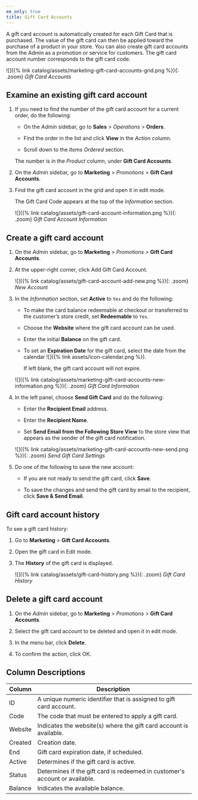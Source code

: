 ```yaml
---
ee_only: true
title: Gift Card Accounts
---
```


A gift card account is automatically created for each Gift Card that is purchased. The value of the gift card can then be applied toward the purchase of a product in your store. You can also create gift card accounts from the Admin as a promotion or service for customers. The gift card account number corresponds to the gift card code.

![]({% link catalog/assets/marketing-gift-card-accounts-grid.png %}){: .zoom}
_Gift Card Accounts_

## Examine an existing gift card account

1. If you need to find the number of the gift card account for a current order, do the following:

    - On the _Admin_ sidebar, go to **Sales** > _Operations_ > **Orders**.

    - Find the order in the list and click **View** in the _Action_ column.

    - Scroll down to the _Items Ordered_ section.

    The number is in the _Product_ column, under **Gift Card Accounts**.

1. On the _Admin_ sidebar, go to **Marketing** > _Promotions_ > **Gift Card Accounts**.

1. Find the gift card account in the grid and open it in edit mode.

    The Gift Card Code appears at the top of the _Information_ section.

    ![]({% link catalog/assets/gift-card-account-information.png %}){: .zoom}
    _Gift Card Account Information_

## Create a gift card account

1. On the _Admin_ sidebar, go to **Marketing** > _Promotions_ > **Gift Card Accounts**.

1. At the upper-right corner, click <span class="btn">Add Gift Card Account</span>.

    ![]({% link catalog/assets/gift-card-account-add-new.png %}){: .zoom}
    _New Account_

1. In the _Information_ section, set **Active** to `Yes` and do the following:

    - To make the card balance redeemable at checkout or transferred to the customer’s store credit, set **Redeemable** to `Yes`.

    - Choose the **Website** where the gift card account can be used.

    - Enter the initial **Balance** on the gift card.

    - To set an **Expiration Date** for the gift card, select the date from the calendar ![]({% link assets/icon-calendar.png %}).

      If left blank, the gift card account will not expire.

    ![]({% link catalog/assets/marketing-gift-card-accounts-new-information.png %}){: .zoom}
    _Gift Card Information_

1. In the left panel, choose **Send Gift Card** and do the following:

    - Enter the **Recipient Email** address.

    - Enter the **Recipient Name**.

    - Set **Send Email from the Following Store View** to the store view that appears as the sender of the gift card notification.

    ![]({% link catalog/assets/marketing-gift-card-accounts-new-send.png %}){: .zoom}
    _Send Gift Card Settings_

1. Do one of the following to save the new account:

    - If you are not ready to send the gift card, click **Save**.

    - To save the changes and send the gift card by email to the recipient, click **Save & Send Email**.

## Gift card account history

To see a gift card history:

1. Go to **Marketing** > **Gift Card Accounts**.

1. Open the gift card in Edit mode.

1. The **History** of the gift card is displayed.

    ![]({% link catalog/assets/gift-card-history.png %}){: .zoom}
    _Gift Card History_

## Delete a gift card account

1. On the _Admin_ sidebar, go to **Marketing** > _Promotions_ > **Gift Card Accounts**.

1. Select the gift card account to be deleted and open it in edit mode.

1. In the menu bar, click **Delete**.

1. To confirm the action, click <span class="btn">OK</span>.

## Column Descriptions

|Column|Description|
|--- |--- |
|ID|A unique numeric identifier that is assigned to gift card account.|
|Code|The code that must be entered to apply a gift card.|
|Website|Indicates the website(s) where the gift card account is available.|
|Created|Creation date.|
|End|Gift card expiration date, if scheduled.|
|Active|Determines if the gift card is active.|
|Status|Determines if the gift card is redeemed in customer's account or available.|
|Balance|Indicates the available balance.|
